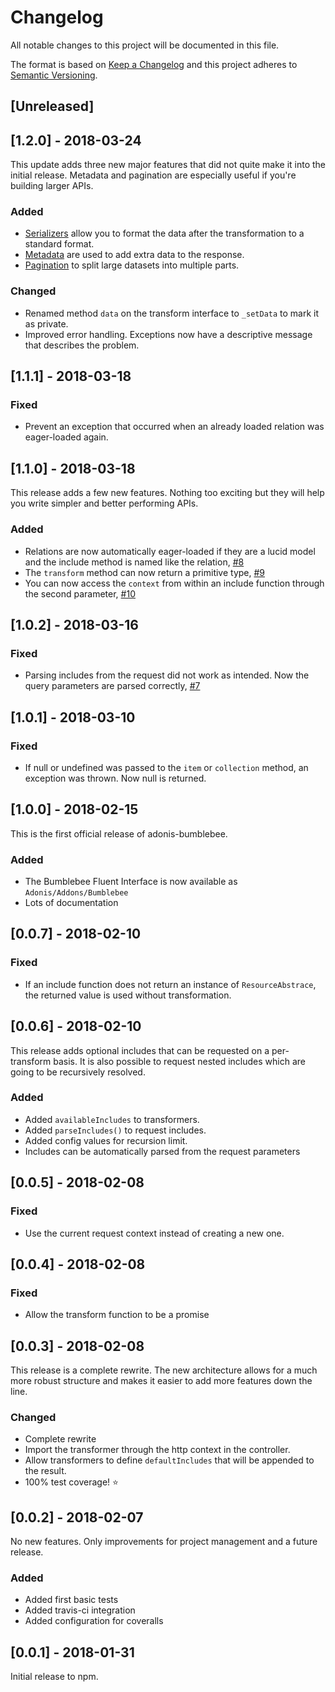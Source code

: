 # Changelog
All notable changes to this project will be documented in this file.

The format is based on [Keep a Changelog](http://keepachangelog.com/en/1.0.0/)
and this project adheres to [Semantic Versioning](http://semver.org/spec/v2.0.0.html).

## [Unreleased]


## [1.2.0] - 2018-03-24

This update adds three new major features that did not quite make it into the initial release. Metadata and pagination are especially useful if you're building larger APIs.

### Added
- [Serializers](https://github.com/rhwilr/adonis-bumblebee#serializers) allow you to format the data after the transformation to a standard format. 
- [Metadata](https://github.com/rhwilr/adonis-bumblebee#metadata) are used to add extra data to the response.
- [Pagination](https://github.com/rhwilr/adonis-bumblebee#pagination) to split large datasets into multiple parts.

### Changed
- Renamed method `data` on the transform interface to `_setData` to mark it as private. 
- Improved error handling. Exceptions now have a descriptive message that describes the problem.


## [1.1.1] - 2018-03-18

### Fixed
- Prevent an exception that occurred when an already loaded relation was eager-loaded again. 


## [1.1.0] - 2018-03-18

This release adds a few new features. Nothing too exciting but they will help you write simpler and better performing APIs.

### Added
- Relations are now automatically eager-loaded if they are a lucid model and the include method is named like the relation, [#8](https://github.com/rhwilr/adonis-bumblebee/issues/8)
- The `transform` method can now return a primitive type, [#9](https://github.com/rhwilr/adonis-bumblebee/issues/9)
- You can now access the `context` from within an include function through the second parameter, [#10](https://github.com/rhwilr/adonis-bumblebee/issues/10)


## [1.0.2] - 2018-03-16

### Fixed
- Parsing includes from the request did not work as intended. Now the query parameters are parsed correctly, [#7](https://github.com/rhwilr/adonis-bumblebee/issues/7)


## [1.0.1] - 2018-03-10

### Fixed
- If null or undefined was passed to the `item` or `collection` method, an exception was thrown. Now null is returned.


## [1.0.0] - 2018-02-15

This is the first official release of adonis-bumblebee.

### Added
- The Bumblebee Fluent Interface is now available as `Adonis/Addons/Bumblebee`
- Lots of documentation


## [0.0.7] - 2018-02-10

### Fixed
- If an include function does not return an instance of `ResourceAbstrace`, the returned value is used without transformation.


## [0.0.6] - 2018-02-10

This release adds optional includes that can be requested on a per-transform basis.
It is also possible to request nested includes which are going to be recursively resolved.

### Added
- Added `availableIncludes` to transformers. 
- Added `parseIncludes()` to request includes.
- Added config values for recursion limit.
- Includes can be automatically parsed from the request parameters


## [0.0.5] - 2018-02-08

### Fixed
- Use the current request context instead of creating a new one.


## [0.0.4] - 2018-02-08

### Fixed
- Allow the transform function to be a promise


## [0.0.3] - 2018-02-08

This release is a complete rewrite.
The new architecture allows for a much more robust structure and makes it easier to add more features down the line.

### Changed
- Complete rewrite
- Import the transformer through the http context in the controller.
- Allow transformers to define `defaultIncludes` that will be appended to the result.
- 100% test coverage! :star:



## [0.0.2] - 2018-02-07

No new features. Only improvements for project management and a future release.

### Added
- Added first basic tests
- Added travis-ci integration
- Added configuration for coveralls



## [0.0.1] - 2018-01-31

Initial release to npm.
